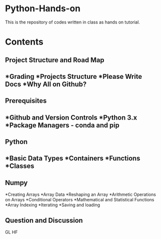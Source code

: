 # Python-Hands-on
This is the repository of codes written in class as hands on tutorial.

# Contents
## Project Structure and Road Map
*Grading
*Projects Structure
*Please Write Docs
*Why All on Github?
---
## Prerequisites
*Github and Version Controls
*Python 3.x
*Package Managers - conda and pip
---
## Python
*Basic Data Types
*Containers
*Functions
*Classes
---
## Numpy
*Creating Arrays
*Array Data
*Reshaping an Array
*Arithmetic Operations on Arrays
*Conditional Operators
*Mathematical and Statistical Functions
*Array Indexing
*Iterating
*Saving and loading

## Question and Discussion

GL HF
